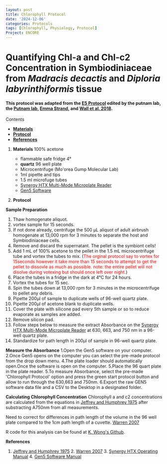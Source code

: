```yaml
---
layout: post
title: Chlorophyll Protocol
date: '2024-12-06'
categories: Protocols
tags: [Chlorophyll, Physiology, Protocol]
Project: ENCORE
---
```


# Quantifying Chl-a and Chl-c2 Concentration in Symbiodiniaceae from *Madracis decactis* and *Diploria labyrinthiformis* tissue

#### This protocol was adapted from the [E5 Protocol](https://github.com/urol-e5/protocols/blob/ad939c5f7df53b82ef6dac004d21be09e74012b1/2020-01-01-Chlorophyll-Protocol.md) edited by the putnam lab, the [Putnam lab](https://github.com/Putnam-Lab/Lab_Management/blob/master/Lab_Resources/Physiology_Protocols/Chlorophyll-Protocol.md), [Emma Strand](https://github.com/emmastrand/EmmaStrand_Notebook/blob/master/_posts/2019-10-24-Chlorophyll-A-Protocol.md), and [Wall et al. 2018](https://link.springer.com/content/pdf/10.1007/s00227-018-3317-z.pdf).

Contents  
- [**Materials**](#Materials)    
- [**Protocol**](#Protocol)   
- [**References**](#References)  
 
1. <a name="Materials"></a> **Materials**
 	100% acetone
    - 	flammable safe fridge 4°
    - 	**quartz** 96 well plate
    -   Microcentrifuge (Mo'orea Gump Molecular Lab)
    - 	1ml pipette and tips
    -   1.5 ml microfuge tubes
    -   [Synergy HTX Multi-Mode Microplate Reader](https://www.biotek.com/products/detection-multi-mode-microplate-readers/synergy-htx-multi-mode-reader/) 
    -   [Gen5 Software](https://www.biotek.com/products/software-robotics-software/gen5-microplate-reader-and-imager-software/)
   
2. <a name="Protocol"></a> **Protocol**

**Sample Preparation**  
1. Thaw homogenate aliquot.  
1. vortex sample for 15 seconds.
2. If not done already, centrifuge the 500 μL aliquot of adult airbrush homogenate at 13,000 rpm for 3 minutes to separate the host and Symbiodiniaceae cells.  
3. Remove and discard the supernatant. The pellet is the symbiont cells! 
4. Add 1 mL of 100% acetone to the pellet in the 1.5 mL microcentrifuge tube and vortex the tubes to mix. (<span style="color: red;">The orginal protocol say to vortex for 15seconds however it take more than 15 seconds to attempt to get the pellet to dissovle as much as possible. note: the entire pellet will not disolve during votexing but should once left over night.</span>)
5. Place the tubes in a fridge in the dark at 4°C for 24 hours.  
6. Vortex the tubes for 15 sec.  
7. Spin the tubes down at 13,000 rpm for 3 minutes in the microcentrifuge to pellet any debris.  
8. Pipette 200µl of sample to duplicate wells of 96-well quartz plate.   
9. Pipette 200µl of acetone blank to duplicate wells.  
10. Cover the plate with silicone pad every 5th sample or so to reduce evaporate as samples are added.  
11. Remove silicon pad.   
12. Follow steps below to measure the extract Absorbance on the [Synergy HTX Multi-Mode Microplate Reader](https://www.biotek.com/products/detection-multi-mode-microplate-readers/synergy-htx-multi-mode-reader/) at 630, 663, and 750 nm in a 96-well quartz plate.
13. Standardize for path length in 200µl of sample in 96-well quartz plate.

**Measure the Absorbance**
    1.Open the Gen5 software on your computer.
    2.Once Gen5 opens on the computer you can select the pre-made protocol from the drop down menu.
    4.The plate loader should automatically open.Once the software is open on the computer.
    5.Place the 96 quart plate in the plate reader.
    5.To measure Absorbance, select the pre-made 'Chlorophyll Protocol' option and press the green start protocol button and allow to run through the 630,663 and 750nm.
    6.Export the raw GEN5 software data file and a CSV to the Desktop in a designated folder.

**Calculating Chlorophyll Concentration**
Chlorophyll a and c2 concentrations are calculated from the equations in [Jeffrey and Humphrey 1975](https://reader.elsevier.com/reader/sd/pii/S0015379617307783?token=0937035D38C07F29ADF00F1F2A21F20F221219B1CC11A444A4F84D16B98EC3A6AD941D191BA2135A68C98BA62A0B69FE) after substracting A750nm from all measurements.

Need to correct for differences in path length of the volume in the 96 well plate compared to the 1cm path length of a cuvette.
[Warren 2007](https://www.tandfonline.com/doi/full/10.1080/01904160802135092?casa_token=RqeUl1Ccg7AAAAAA%3A6SyNAs848qrRk1-Tf1g088xWD10z1Xngb8cmcgRvC3jYSYPugr2cL8QG9wFvrFj7xZF-pqqUozonRg)

R code for this analysis can be found at [K. Wong's Github](https://urldefense.proofpoint.com/v2/url?u=https-3A__github.com_kevinhwong1_Thermal-5FTransplant-5F2017-2D2018_blob_master_scripts_ChlorophyllA.R&d=DwMFaQ&c=dWz0sRZOjEnYSN4E4J0dug&r=hzX7Pj5Cn4ufjLQbICvWcOqlrencJyNZMIrmCT00z_o&m=Hpn_SeiBeA7gle40eXLMx3-j3YSrgRHCsOsZ3E5cSGA&s=q5PUrza32gdiEvIa0nI8pMvjeaMw9LFkIDujTh_tGPw&e=).

<a name="References"></a> **References**
 1.  [Jeffrey and Humphrey 1975](https://reader.elsevier.com/reader/sd/pii/S0015379617307783?token=0937035D38C07F29ADF00F1F2A21F20F221219B1CC11A444A4F84D16B98EC3A6AD941D191BA2135A68C98BA62A0B69FE)
    2. [Warren 2007](https://www.tandfonline.com/doi/full/10.1080/01904160802135092?casa_token=RqeUl1Ccg7AAAAAA%3A6SyNAs848qrRk1-Tf1g088xWD10z1Xngb8cmcgRvC3jYSYPugr2cL8QG9wFvrFj7xZF-pqqUozonRg)
    3. [Synergy HTX Operating Manual](https://github.com/urol-e5/protocols/blob/master/synergy_htx_manual.pdf)
    4. [Gen5 Software Manual](https://github.com/urol-e5/protocols/blob/master/Gen5_software_manual.pdf)